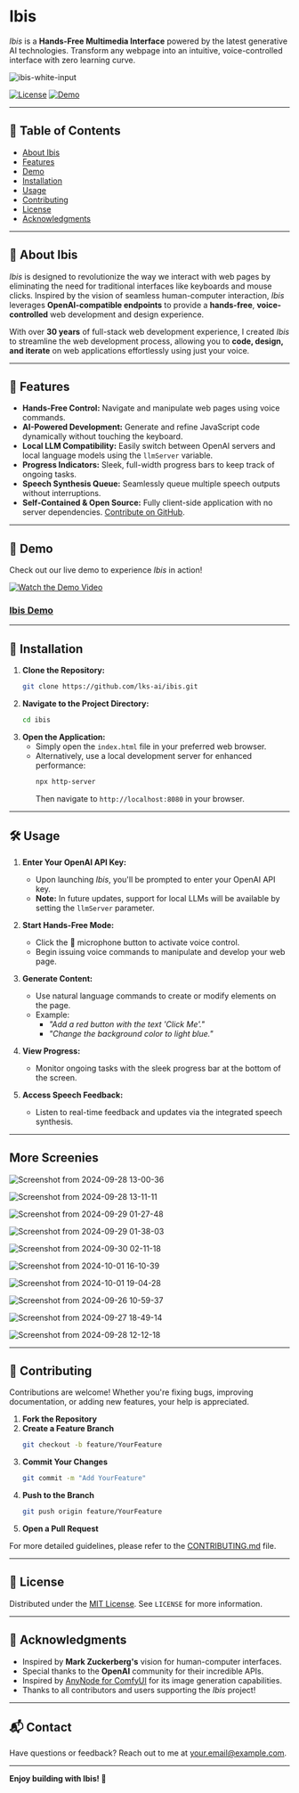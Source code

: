 # Ibis
_Ibis_ is a **Hands-Free Multimedia Interface** powered by the latest generative AI technologies. Transform any webpage into an intuitive, voice-controlled interface with zero learning curve.

![ibis-white-input](https://github.com/user-attachments/assets/dde9844c-eeb1-4f80-9599-bb63625bce28)

[![License](https://img.shields.io/github/license/lks-ai/ibis)](LICENSE)
[![Demo](https://img.shields.io/badge/Demo-Online-blue)](https://lks-ai.github.io/ibis)

---

## 📖 Table of Contents
- [About Ibis](#about-ibis)
- [Features](#features)
- [Demo](#demo)
- [Installation](#installation)
- [Usage](#usage)
- [Contributing](#contributing)
- [License](#license)
- [Acknowledgments](#acknowledgments)

---

## 🦜 About Ibis
_Ibis_ is designed to revolutionize the way we interact with web pages by eliminating the need for traditional interfaces like keyboards and mouse clicks. Inspired by the vision of seamless human-computer interaction, _Ibis_ leverages **OpenAI-compatible endpoints** to provide a **hands-free**, **voice-controlled** web development and design experience.

With over **30 years** of full-stack web development experience, I created _Ibis_ to streamline the web development process, allowing you to **code, design, and iterate** on web applications effortlessly using just your voice.

---

## 🌟 Features
- **Hands-Free Control:** Navigate and manipulate web pages using voice commands.
- **AI-Powered Development:** Generate and refine JavaScript code dynamically without touching the keyboard.
- **Local LLM Compatibility:** Easily switch between OpenAI servers and local language models using the `llmServer` variable.
- **Progress Indicators:** Sleek, full-width progress bars to keep track of ongoing tasks.
- **Speech Synthesis Queue:** Seamlessly queue multiple speech outputs without interruptions.
- **Self-Contained & Open Source:** Fully client-side application with no server dependencies. [Contribute on GitHub](https://github.com/lks-ai/ibis).

---

## 🎥 Demo
Check out our live demo to experience _Ibis_ in action!

[![Watch the Demo Video](https://img.youtube.com/vi/4WZ2NSpj8Mo/default.jpg
)](https://www.youtube.com/watch?v=4WZ2NSpj8Mo)

### [Ibis Demo](https://lks-ai.github.io/ibis)

---

## 🚀 Installation
1. **Clone the Repository:**
    ```bash
    git clone https://github.com/lks-ai/ibis.git
    ```
2. **Navigate to the Project Directory:**
    ```bash
    cd ibis
    ```
3. **Open the Application:**
    - Simply open the `index.html` file in your preferred web browser.
    - Alternatively, use a local development server for enhanced performance:
        ```bash
        npx http-server
        ```
        Then navigate to `http://localhost:8080` in your browser.

---

## 🛠️ Usage
1. **Enter Your OpenAI API Key:**
    - Upon launching _Ibis_, you'll be prompted to enter your OpenAI API key.
    - **Note:** In future updates, support for local LLMs will be available by setting the `llmServer` parameter.

2. **Start Hands-Free Mode:**
    - Click the 🎤 microphone button to activate voice control.
    - Begin issuing voice commands to manipulate and develop your web page.

3. **Generate Content:**
    - Use natural language commands to create or modify elements on the page.
    - Example:
        - _"Add a red button with the text 'Click Me'."_
        - _"Change the background color to light blue."_

4. **View Progress:**
    - Monitor ongoing tasks with the sleek progress bar at the bottom of the screen.

5. **Access Speech Feedback:**
    - Listen to real-time feedback and updates via the integrated speech synthesis.
  
---

## More Screenies

![Screenshot from 2024-09-28 13-00-36](https://github.com/user-attachments/assets/6dec2f83-2b41-4590-823e-49b0042d8f48)

![Screenshot from 2024-09-28 13-11-11](https://github.com/user-attachments/assets/864cd542-5f15-4bd6-93b8-663ac1d6e695)

![Screenshot from 2024-09-29 01-27-48](https://github.com/user-attachments/assets/bc19e397-3279-43b2-a23b-13f7a77ffa97)

![Screenshot from 2024-09-29 01-38-03](https://github.com/user-attachments/assets/ebce1d7e-2604-4b11-9558-609492cba374)

![Screenshot from 2024-09-30 02-11-18](https://github.com/user-attachments/assets/3769d80a-3ac2-41fb-ad27-3490d78bdaa2)

![Screenshot from 2024-10-01 16-10-39](https://github.com/user-attachments/assets/a9d0132a-8db1-426b-bc1e-9d86938e4a88)

![Screenshot from 2024-10-01 19-04-28](https://github.com/user-attachments/assets/ae1c9176-cb60-4ea3-8767-7219cea98f34)

![Screenshot from 2024-09-26 10-59-37](https://github.com/user-attachments/assets/297ab38e-f9a3-4825-a0e7-ff4d1e355a84)

![Screenshot from 2024-09-27 18-49-14](https://github.com/user-attachments/assets/7567e69c-2891-4d26-9686-e330efcab21c)

![Screenshot from 2024-09-28 12-12-18](https://github.com/user-attachments/assets/9ab7946c-e2e3-4307-a5cf-4534b1d47ea8)


---

## 🤝 Contributing
Contributions are welcome! Whether you're fixing bugs, improving documentation, or adding new features, your help is appreciated.

1. **Fork the Repository**
2. **Create a Feature Branch**
    ```bash
    git checkout -b feature/YourFeature
    ```
3. **Commit Your Changes**
    ```bash
    git commit -m "Add YourFeature"
    ```
4. **Push to the Branch**
    ```bash
    git push origin feature/YourFeature
    ```
5. **Open a Pull Request**

For more detailed guidelines, please refer to the [CONTRIBUTING.md](CONTRIBUTING.md) file.

---

## 📄 License
Distributed under the [MIT License](LICENSE). See `LICENSE` for more information.

---

## 🙏 Acknowledgments
- Inspired by **Mark Zuckerberg's** vision for human-computer interfaces.
- Special thanks to the **OpenAI** community for their incredible APIs.
- Inspired by [AnyNode for ComfyUI](https://github.com/lks-ai/anynode) for its image generation capabilities.
- Thanks to all contributors and users supporting the _Ibis_ project!

---

## 📬 Contact
Have questions or feedback? Reach out to me at [your.email@example.com](mailto:your.email@example.com).

---

**Enjoy building with Ibis! 🚀**

